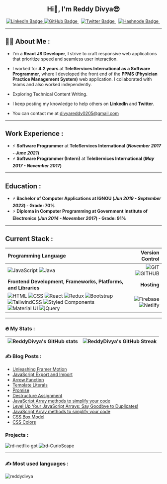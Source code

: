 <h2 align="center">
    Hi👋, I'm Reddy Divya😎
</h2> 

<div id="badges" align="center">
  <a href="https://linkedin.com/in/reddy-divya-58025a12b" target="_blank">
    <img src="https://img.shields.io/badge/Reddy Divya-blue?style=for-the-badge&logo=linkedin&logoColor=white" alt="LinkedIn Badge"/>
 </a>
 <a href="https://github.com/ReddyDivya" target="_blank">
       <img src="https://img.shields.io/badge/Github-grey?style=for-the-badge&logo=github&logoColor=white" alt="GitHub Badge"/>
 </a> &nbsp;
 <a href="https://twitter.com/thedivyareddyy" target="_blank">
       <img src="https://img.shields.io/badge/Twitter-blue?style=for-the-badge&logo=twitter&logoColor=white" alt="Twitter Badge"/>
 </a> &nbsp;
 <a href="https://hashnode.com/@ReddyDivya" target="_blank">
       <img src="https://img.shields.io/badge/hashnode-grey?style=for-the-badge&logo=hashnode&logoColor=0000CD" alt="Hashnode Badge"/>
 </a> &nbsp;
</div>

<div align="center">
  <img src="https://komarev.com/ghpvc/?username=ReddyDivya&style=flat-square&color=blue" alt=""/>  
</div>

---

## :woman_technologist: About Me :

- I'm a **React JS Developer**, I strive to craft responsive web applications that prioritize speed and seamless user interaction.

- I worked for **4.2 years** at **TeleServices International as a Software Programmer**, where I developed the front end of the **PPMS (Physician Practice Management System)** web application. I collaborated with teams and also worked independently.

- Exploring Technical Content Writing.

- I keep posting my knowledge to help others on **LinkedIn** and **Twitter**.

- You can contact me at [divyareddy0205@gmail.com](mailto:divyareddy0205@gmail.com)

---

## Work Experience :
* ⚡ **Software Programmer** at **TeleServices International (_November 2017 - June 2021_)**
* ⚡ **Software Programmer (Intern)** at **TeleServices International (_May 2017 - November 2017_)**

---

## Education :
* ⚡ **Bachelor of Computer Applications at IGNOU (_Jun 2019 - September 2023_) - Grade: 70%**
* ⚡ **Diploma in Computer Programming at Government Institute of Electronics (_Jun 2014 - November 2017_) - Grade: 91%**

---

## Current Stack :

| Programming Language | Version Control |
| :--- | ---: |
| ![JavaScript](https://img.shields.io/badge/javascript-%23323330.svg?style=for-the-badge&logo=javascript&logoColor=%23F7DF1E) ![Java](https://img.shields.io/badge/java-%23323330.svg?style=for-the-badge&logo=java&logoColor=%23F7DF1E) | ![GIT](https://img.shields.io/badge/git-grey.svg?style=for-the-badge&logo=git&logoColor=orange) ![GITHUB](https://img.shields.io/badge/github-grey.svg?style=for-the-badge&logo=github&logoColor=orange) | 
| **Frontend Development, Frameworks, Platforms, and Libraries** | **Hosting** |
| ![HTML](https://img.shields.io/badge/html5-%23323330.svg?style=for-the-badge&logo=html5&logoColor=#00C7B7) ![CSS](https://img.shields.io/badge/css3-%23323330.svg?style=for-the-badge&logo=css3&logoColor=#00C7B7) ![React](https://img.shields.io/badge/react-%2320232a.svg?style=for-the-badge&logo=react&logoColor=%2361DAFB) ![Redux](https://img.shields.io/badge/redux-%23593d88.svg?style=for-the-badge&logo=redux&logoColor=white) ![Bootstrap](https://img.shields.io/badge/bootstrap-lightblue.svg?style=for-the-badge&logo=bootstrap) ![TailwindCSS](https://img.shields.io/badge/tailwindcss-%23323330.svg?style=for-the-badge&logo=tailwindcss&logoColor=#00C7B7) ![Styled Components](https://img.shields.io/badge/styled--components-DB7093?style=for-the-badge&logo=styled-components&logoColor=white) ![Material UI](https://img.shields.io/badge/materialui-%230081CB.svg?style=for-the-badge&logo=material-ui&logoColor=white) ![jQuery](https://img.shields.io/badge/jQuery-blue.svg?style=for-the-badge&logo=jQuery&logoColor=orange) | ![Firebase](https://img.shields.io/badge/firebase-%23039BE5.svg?style=for-the-badge&logo=firebase) ![Netlify](https://img.shields.io/badge/netlify-%23000000.svg?style=for-the-badge&logo=netlify&logoColor=#00C7B7) |

---

### :fire: My Stats :

| ![ReddyDivya's GitHub stats](https://github-readme-stats.vercel.app/api?username=ReddyDivya&show_icons=true&show_icons=true&hide_border=false&title_color=ff652f&icon_color=FFE400&bg_color=09131B&text_color=ffffff&border_color=0c1a25) | ![ReddyDivya's GitHub Streak](https://github-readme-streak-stats.herokuapp.com/?user=ReddyDivya&show_icons=true&hide_border=false&title_color=ff652f&icon_color=FFE400&bg_color=09131B&text_color=ffffff&border_color=0c1a25) |
| :---: | :---: |

### :writing_hand: Blog Posts :
  
<!-- BLOG-POST-LIST:START -->
- [Unleashing Framer Motion](https://thedivyareddyy.hashnode.dev/framer-motion)
- [JavaScript Export and Import](https://thedivyareddyy.hashnode.dev/export-import)
- [Arrow Function](https://thedivyareddyy.hashnode.dev/arrow-functions)
- [Template Literals](https://thedivyareddyy.hashnode.dev/template-literals)
- [Promise](https://thedivyareddyy.hashnode.dev/promises)
- [Destructure Assignment](https://thedivyareddyy.hashnode.dev/destructuring-assignment)
- [JavaScript Array methods to simplify your code](https://thedivyareddyy.hashnode.dev/js-array-methods)
- [Level Up Your JavaScript Arrays: Say Goodbye to Duplicates!](https://thedivyareddyy.hashnode.dev/no-duplicates)
- [JavaScript Array methods to simplify your code](https://thedivyareddyy.hashnode.dev/javascript-array-methods-to-simplify-your-code)
- [CSS Box Model](https://thedivyareddyy.hashnode.dev/css-box-model)
- [CSS Colors](https://thedivyareddyy.hashnode.dev/css-colors)

<!-- BLOG-POST-LIST:END -->
  
### Projects :
<p align="left">   
  <img src="https://github-readme-stats.vercel.app/api/pin/?username=ReddyDivya&repo=rd-netflix-gpt" alt="rd-netflix-gpt" />
  <img src="https://github-readme-stats.vercel.app/api/pin/?username=ReddyDivya&repo=rd-CurioScape" alt="rd-CurioScape" />
</p>

 ---

### :writing_hand: Most used languages :

<p align="left">
    <img src="https://github-readme-stats.vercel.app/api/top-langs?username=reddydivya&show_icons=true&locale=en&layout=compact" alt="reddydivya" />
</p>
